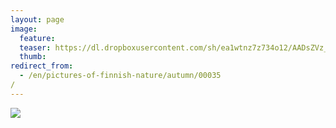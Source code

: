 ```yaml
---
layout: page
image:
  feature:
  teaser: https://dl.dropboxusercontent.com/sh/ea1wtnz7z734o12/AADsZVz_D2m6udxADUKcisHaa/luontokuvat/syksy/DSC14655-245px.jpg
  thumb:
redirect_from:
  - /en/pictures-of-finnish-nature/autumn/00035/
---
```


[![](https://dl.dropboxusercontent.com/sh/ea1wtnz7z734o12/AABxlMSTVRss2y4BJjpFQuO9a/luontokuvat/syksy/DSC14655-800px.jpg)](https://dl.dropboxusercontent.com/sh/ea1wtnz7z734o12/AABYEbDHjRZoHkiaJDvB2t--a/luontokuvat/syksy/DSC14655.jpg)
